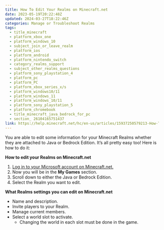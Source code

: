 ```yaml
---
title: How To Edit Your Realms on Minecraft.net
date: 2023-05-19T20:22:48Z
updated: 2024-03-27T18:22:46Z
categories: Manage or Troubleshoot Realms
tags:
  - title_minecraft
  - platform_xbox_one
  - platform_windows_10
  - subject_join_or_leave_realm
  - platform_ios
  - platform_android
  - platform_nintendo_switch
  - category_realms_support
  - subject_other_realms_questions
  - platform_sony_playstation_4
  - platform_pc
  - platform_PC
  - platform_xbox_series_x/s
  - platform_windows10/11
  - platform_windows_11
  - platform_windows_10/11
  - platform_sony_playstation_5
  - platform_chromebook
  - title_minecraft_java_bedrock_for_pc
  - section_ 26104165751437
link: https://help.minecraft.net/hc/en-us/articles/15937250579213-How-To-Edit-Your-Realms-on-Minecraft-net
---
```


You are able to edit some information for your Minecraft Realms whether they are attached to Java or Bedrock Edition. It’s all pretty easy too! Here is how to do it:

**How to edit your Realms on Minecraft.net**

1.  [Log in to your Microsoft account on Minecraft.net.](https://www.minecraft.net/en-us/login)
2.  Now you will be in the **My Games** section.
3.  Scroll down to either the Java or Bedrock Edition.
4.  Select the Realm you want to edit.

**What Realms settings you can edit on Minecraft.net**

- Name and description.
- Invite players to your Realm.
- Manage current members.
- Select a world slot to activate.
  - Changing the world in each slot must be done in the game.
